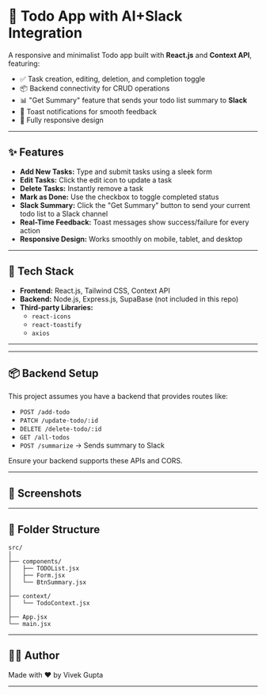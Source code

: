 # 📝 Todo App with AI+Slack Integration

A responsive and minimalist Todo app built with **React.js** and **Context API**, featuring:

- ✅ Task creation, editing, deletion, and completion toggle  
- 📦 Backend connectivity for CRUD operations  
- 📊 "Get Summary" feature that sends your todo list summary to **Slack**
- 🔔 Toast notifications for smooth feedback  
- 📱 Fully responsive design

---

## ✨ Features

- **Add New Tasks:** Type and submit tasks using a sleek form
- **Edit Tasks:** Click the edit icon to update a task
- **Delete Tasks:** Instantly remove a task
- **Mark as Done:** Use the checkbox to toggle completed status
- **Slack Summary:** Click the "Get Summary" button to send your current todo list to a Slack channel
- **Real-Time Feedback:** Toast messages show success/failure for every action
- **Responsive Design:** Works smoothly on mobile, tablet, and desktop

---

## 🔧 Tech Stack

- **Frontend:** React.js, Tailwind CSS, Context API
- **Backend:** Node.js, Express.js, SupaBase (not included in this repo)
- **Third-party Libraries:** 
  - `react-icons`
  - `react-toastify`
  - `axios`

---




---

## 📦 Backend Setup

This project assumes you have a backend that provides routes like:

- `POST /add-todo`
- `PATCH /update-todo/:id`
- `DELETE /delete-todo/:id`
- `GET /all-todos`
- `POST /summarize` → Sends summary to Slack

Ensure your backend supports these APIs and CORS.

---

## 📸 Screenshots



---

## 🧩 Folder Structure

```
src/
│
├── components/
│   ├── TODOList.jsx
│   ├── Form.jsx
│   └── BtnSummary.jsx
│
├── context/
│   └── TodoContext.jsx
│
├── App.jsx
└── main.jsx
```

---


## 🙋‍♂️ Author

Made with ❤️ by Vivek Gupta

---
